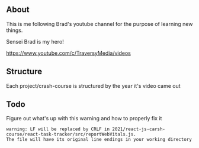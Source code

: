 ## About
This is me following Brad's youtube channel for the purpose of learning new things.

Sensei Brad is my hero!

https://www.youtube.com/c/TraversyMedia/videos

## Structure
Each project/crash-course is structured by the year it's video came out

## Todo
Figure out what's up with this warning and how to properly fix it
```
warning: LF will be replaced by CRLF in 2021/react-js-carsh-course/react-task-tracker/src/reportWebVitals.js.       
The file will have its original line endings in your working directory
```